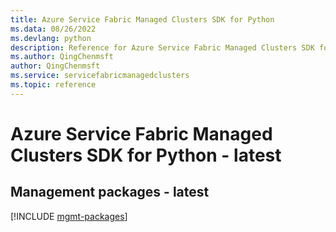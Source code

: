 ```yaml
---
title: Azure Service Fabric Managed Clusters SDK for Python
ms.data: 08/26/2022
ms.devlang: python
description: Reference for Azure Service Fabric Managed Clusters SDK for Python
ms.author: QingChenmsft
author: QingChenmsft
ms.service: servicefabricmanagedclusters
ms.topic: reference
---
```

# Azure Service Fabric Managed Clusters SDK for Python - latest

## Management packages - latest
[!INCLUDE [mgmt-packages](service-fabric-managed-clusters-mgmt-index.md)]